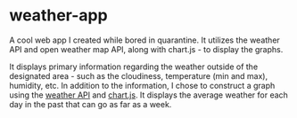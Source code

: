 # weather-app
A cool web app I created while bored in quarantine. It utilizes the weather API and open weather map API, along with chart.js - to display the graphs. 

It displays primary information regarding the weather outside of the designated area - such as the cloudiness, temperature (min and max),  humidity, etc. In addition to the information, I chose to construct a graph using the [weather API](https://www.weatherapi.com/) and [chart.js](chartjs.org/). It displays the average weather for each day in the past that can go as far as a week.
